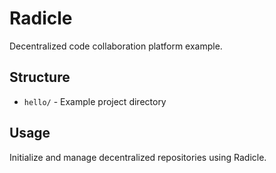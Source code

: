 # Radicle

Decentralized code collaboration platform example.

## Structure

- `hello/` - Example project directory

## Usage

Initialize and manage decentralized repositories using Radicle.